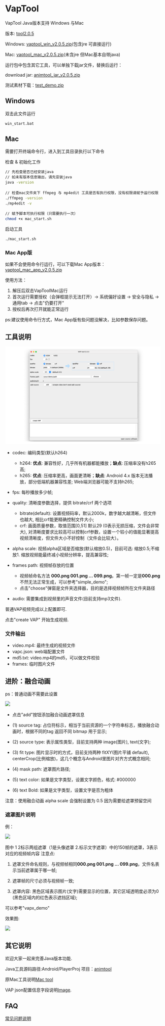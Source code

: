 # VapTool

VapTool Java版本支持 Windows 与Mac

版本: [tool2.0.5](https://github.com/Tencent/vap/releases/tag/tool2.0.5)


Windows: [vaptool_win_v2.0.5.zip](https://github.com/Tencent/vap/releases/download/tool2.0.5/vaptool_win_v2.0.5.zip)(包含jre 可直接运行)

Mac: [vaptool_mac_v2.0.5.zip](https://github.com/Tencent/vap/releases/download/tool2.0.5/vaptool_mac_v2.0.5.zip)(未含jre 但Mac基本自带java)

运行包中包含其它工具，可以单独下载jar文件，替换后运行：

download jar: [animtool_jar_v2.0.5.zip](https://github.com/Tencent/vap/releases/download/tool2.0.5/animtool_jar_v2.0.5.zip)

测试素材下载：[test_demo.zip](https://github.com/Tencent/vap/releases/download/tool2.0.2/test_demo.zip)

## Windows

双击此文件运行

```sh
win_start.bat
```

## Mac

需要打开终端命令行，进入到工具目录执行以下命令

检查 & 初始化工作
```sh
// 先检查是否已经安装java
// 如未有版本信息输出，请先安装java
java -version

// 检查mac文件夹下 ffmpeg 与 mp4edit 工具是否有执行权限，没有权限请赋予运行权限
./ffmpeg -version
./mp4edit -v

// 赋予脚本可执行权限（只需要执行一次）
chmod +x mac_start.sh

```

启动工具
```sh
./mac_start.sh
```

### Mac App版

如果不会使用命令行运行，可以下载Mac App版本：[vaptool_mac_app_v2.0.5.zip](https://github.com/Tencent/vap/releases/download/tool2.0.5/vaptool_mac_app_v2.0.5.zip)

使用方法：
1. 解压后双击VapToolMac运行
2. 首次运行需要授权（会弹框提示无法打开）-> 系统偏好设置 -> 安全与隐私 -> 通用tab -> 点击"仍要打开"
3. 授权后再次打开就能正常运行

ps:建议使用命令行方式，Mac App版有些问题没解决，比如参数保存问题。



## 工具说明

![](images/vaptool_java_01.png)

* codec: 编码类型(默认h264)
 	* h264: **优点**: 兼容性好，几乎所有机器都能播放；**缺点**: 压缩率没有h265高;
	* h265: **优点**: 压缩率更高，画面更清晰；**缺点**: Android 4.x 版本无法播放，部分低端机器兼容性差; Web端浏览器可能不支持h265;

* fps: 每秒播放多少帧;
* quality: 清晰度参数选择，提供 bitrate/crf 两个选项 
	* bitrate(default): 设置视频码率，默认2000k，数字越大越清晰，但文件也越大, 相比crf能更精确控制文件大小;
	* crf: 画面质量参数，取值范围[0,51] 默认29 (0表示无损压缩，文件会非常大), 对清晰度要求比较高可以控制crf参数，设置一个较小的值能显著提高视频清晰度，但文件大小不好控制（文件会比较大）。
* alpha scale: 视频alpha区域是否缩放(默认缩放0.5)，目前可选: 缩放0.5;不缩放1. 缩放视频能最终减小视频分辨率，提高兼容性;
* frames path: 视频帧存放的位置
	* 视频帧命名方法 **000.png 001.png ... 099.png**。第一帧一定是**000.png**不然无法正常生成，可以参考"simple_demo";
	* 点击"choose"弹窗是文件夹选择器，目的是选择视频帧所在文件夹路径
* audio: 需要集成到视频里的声音文件(目前支持mp3文件).

普通VAP视频完成以上配置即可.
 
点击"create VAP" 开始生成视频.


### 文件输出
* video.mp4: 最终生成的视频文件
* vapc.json: web端配置文件
* md5.txt: video.mp4的md5，可以做文件校验
* frames: 临时图片文件

## 进阶：融合动画
ps：普通动画不需要此设置

![](images/vaptool_java_02.png)

* 点击"add"按钮添加融合动画遮罩信息

* (1) source tag: 占位符标示，相当于当前资源的一个字符串标志，播放融合动画时，根据不同的tag 返回不同 bitmap 用于显示;

* (2) source type: 表示属性类型，目前支持两种 image(图片), text(文字);

* (3) fit type: 图片显示时的方式，目前支持两种 fitXY(图片平铺 default), centerCrop(比例缩放)，这几个概念与Android里图片对齐方式概念相同;

* (4) mask path: 遮罩图片路径;

* (5) text color: 如果是文字类型，设置文字颜色，格式: #000000

* (6) text Bold: 如果是文字类型，设置文字是否为粗体

注意：使用融合动画 alpha scale 会强制设置为 0.5 因为需要给遮罩预留空间

### 遮罩图片说明
例：

![](./images/3.png)

图中 1 2标示两组遮罩（1是头像遮罩 2.标示文字遮罩）中的150帧的遮罩，3表示对应的视频帧内容
注意点:

1. 遮罩文件命名规则，与视频帧相同**000.png 001.png ... 099.png**，文件名表示当前遮罩属于哪一帧;

2. 遮罩帧的尺寸必须与视频帧一致;

3. 遮罩内容: 黑色区域表示图片(文字)需要显示的位置，其它区域透明度必须为0 (黑色区域内的红色表示遮挡区域);

可以参考"vapx_demo"

效果图:

![](./images/4.png)

## 其它说明

欢迎大家一起来完善Java版本功能. 

Java工具源码路径:Android/PlayerProj  项目：[animtool](https://github.com/Tencent/vap/tree/master/Android/PlayerProj)

原Mac工具说明[Mac tool](./Mac_Tool.md)

VAP json配置信息字段说明[Image](images/vap_field_info.png).

## FAQ

[常见问题说明](https://github.com/Tencent/vap/wiki/FAQ)

